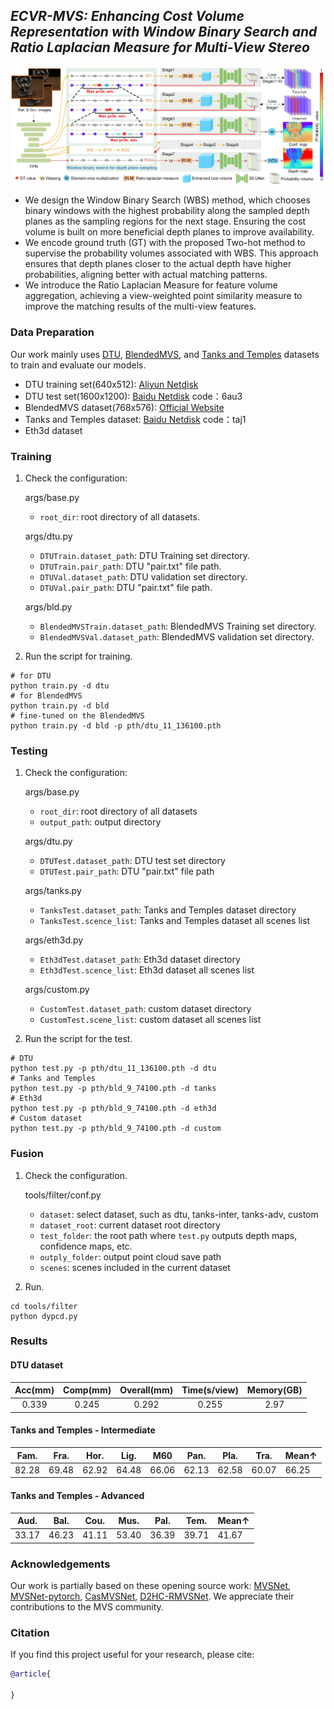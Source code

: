 ## _ECVR-MVS: Enhancing Cost Volume Representation with Window Binary Search and Ratio Laplacian Measure for Multi-View Stereo_

![net](assets/net.jpg "net img")

* We design the Window Binary Search (WBS) method, which chooses binary windows with the highest probability along the sampled depth planes as the sampling regions for the next stage. Ensuring the cost volume is built on more beneficial depth planes to improve availability.
* We encode ground truth (GT) with the proposed Two-hot method to supervise the probability volumes associated with WBS. This approach ensures that depth planes closer to the actual depth have higher probabilities, aligning better with actual matching patterns.
* We introduce the Ratio Laplacian Measure for feature volume aggregation, achieving a view-weighted point similarity measure to improve the matching results of the multi-view features.

### Data Preparation
Our work mainly uses [DTU](https://roboimagedata.compute.dtu.dk/), [BlendedMVS](https://github.com/YoYo000/BlendedMVS/), and [Tanks and Temples](https://www.tanksandtemples.org/) datasets to train and evaluate our models. 

* DTU training set(640x512): [Aliyun Netdisk](https://www.alipan.com/t/xiI4abmEPr1dGNbXyAVF)
* DTU test set(1600x1200): [Baidu Netdisk](https://pan.baidu.com/s/15hZZ3eY2bSZnae5M079gIQ) code：6au3
* BlendedMVS dataset(768x576): [Official Website](https://cp4fqw.ch.files.1drv.com/y4m08CBjNdPb3ORDVxBM6I7mMisIdlVDNpKuwlW9gt5VwQdjk9irqewHxPO0U6G_CPv3RWbxNUOXo7a_GmC_ivQD6GyAw2A-pu87g9ZSF7TXUQzPOvEXEJFNHCYhfKT_-5cphQy3WcH5d1v_9SAOTK-830V7JczTRv37CeoxBTmRl_8tOD84I_B5MXE0Xw5n9G7bUdiXtXya7cQa8b4ChqJQQ)
* Tanks and Temples dataset: [Baidu Netdisk](https://pan.baidu.com/s/1bP_18iHgu9ITyiR-sj8SkQ) code：taj1
* Eth3d dataset

### Training

1. Check the configuration:
   
   args/base.py
   * `root_dir`: root directory of all datasets.

   args/dtu.py
   * `DTUTrain.dataset_path`: DTU Training set directory.
   * `DTUTrain.pair_path`: DTU "pair.txt" file path.
   * `DTUVal.dataset_path`: DTU validation set directory.
   * `DTUVal.pair_path`: DTU "pair.txt" file path.
   
   args/bld.py
   * `BlendedMVSTrain.dataset_path`: BlendedMVS Training set directory.
   * `BlendedMVSVal.dataset_path`: BlendedMVS validation set directory.

2. Run the script for training.
```
# for DTU
python train.py -d dtu 
# for BlendedMVS
python train.py -d bld
# fine-tuned on the BlendedMVS 
python train.py -d bld -p pth/dtu_11_136100.pth
```

### Testing

1. Check the configuration:
   
   args/base.py
   * `root_dir`: root directory of all datasets
   * `output_path`: output directory
   
   args/dtu.py
   * `DTUTest.dataset_path`: DTU test set directory
   * `DTUTest.pair_path`: DTU "pair.txt" file path
   
   args/tanks.py
   * `TanksTest.dataset_path`: Tanks and Temples dataset directory
   * `TanksTest.scence_list`: Tanks and Temples dataset all scenes list
   
   args/eth3d.py
   * `Eth3dTest.dataset_path`: Eth3d dataset directory
   * `Eth3dTest.scence_list`: Eth3d dataset all scenes list

   args/custom.py
   * `CustomTest.dataset_path`: custom dataset directory
   * `CustomTest.scene_list`: custom dataset all scenes list

2. Run the script for the test.
```
# DTU
python test.py -p pth/dtu_11_136100.pth -d dtu
# Tanks and Temples
python test.py -p pth/bld_9_74100.pth -d tanks
# Eth3d
python test.py -p pth/bld_9_74100.pth -d eth3d
# Custom dataset
python test.py -p pth/bld_9_74100.pth -d custom
```


### Fusion
1. Check the configuration.
   
   tools/filter/conf.py
   * `dataset`: select dataset, such as dtu, tanks-inter, tanks-adv, custom
   * `dataset_root`: current dataset root directory
   * `test_folder`: the root path where `test.py` outputs depth maps, confidence maps, etc. 
   * `outply_folder`: output point cloud save path
   * `scenes`: scenes included in the current dataset
   
2. Run.
```
cd tools/filter
python dypcd.py
```


### Results

#### DTU dataset
| Acc(mm) |  Comp(mm)  | Overall(mm) | Time(s/view) | Memory(GB) |
|:-------:|:----------:|:-----------:|:------------:|:----------:|
|  0.339  |    0.245   |    0.292    |    0.255     |    2.97    |

#### Tanks and Temples - Intermediate
| Fam.  | Fra.  | Hor.  | Lig.  | M60   | Pan.  | Pla.  | Tra.  | Mean↑ | 
|:-----:|-------|-------|-------|-------|-------|-------|-------|-------|
| 82.28 | 69.48 | 62.92 | 64.48 | 66.06 | 62.13 | 62.58 | 60.07 | 66.25 |  

#### Tanks and Temples - Advanced
| Aud.  | Bal.  | Cou.  | Mus.  | Pal.  | Tem.  | Mean↑ | 
|:-----:|-------|-------|-------|-------|-------|-------|
| 33.17 | 46.23 | 41.11 | 53.40 | 36.39 | 39.71 | 41.67 |  
     

### Acknowledgements
Our work is partially based on these opening source work: [MVSNet](https://github.com/YoYo000/MVSNet), [MVSNet-pytorch](https://github.com/xy-guo/MVSNet_pytorch), [CasMVSNet](https://github.com/alibaba/cascade-stereo/tree/master/CasMVSNet), [D2HC-RMVSNet](https://github.com/yhw-yhw/D2HC-RMVSNet).
We appreciate their contributions to the MVS community.


### Citation
If you find this project useful for your research, please cite:  

```bibtex
@article{

}
```